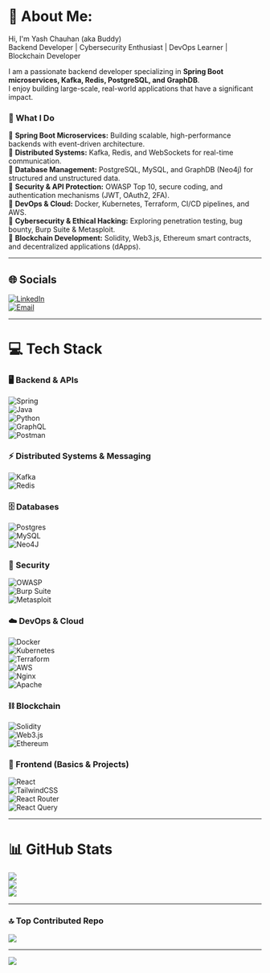 # 💫 About Me:
Hi, I'm Yash Chauhan (aka Buddy)  
Backend Developer | Cybersecurity Enthusiast | DevOps Learner | Blockchain Developer  

I am a passionate backend developer specializing in **Spring Boot microservices, Kafka, Redis, PostgreSQL, and GraphDB**.  
I enjoy building large-scale, real-world applications that have a significant impact.  

### 🚀 What I Do
🔹 **Spring Boot Microservices:** Building scalable, high-performance backends with event-driven architecture.  
🔹 **Distributed Systems:** Kafka, Redis, and WebSockets for real-time communication.  
🔹 **Database Management:** PostgreSQL, MySQL, and GraphDB (Neo4j) for structured and unstructured data.  
🔹 **Security & API Protection:** OWASP Top 10, secure coding, and authentication mechanisms (JWT, OAuth2, 2FA).  
🔹 **DevOps & Cloud:** Docker, Kubernetes, Terraform, CI/CD pipelines, and AWS.  
🔹 **Cybersecurity & Ethical Hacking:** Exploring penetration testing, bug bounty, Burp Suite & Metasploit.  
🔹 **Blockchain Development:** Solidity, Web3.js, Ethereum smart contracts, and decentralized applications (dApps).  

---

## 🌐 Socials
[![LinkedIn](https://img.shields.io/badge/LinkedIn-%230077B5.svg?logo=linkedin&logoColor=white)](https://www.linkedin.com/in/yash-chauhan-a415b6246)  
[![Email](https://img.shields.io/badge/Email-D14836?logo=gmail&logoColor=white)](mailto:yashchauhan.gaya@gmail.com)  

---

# 💻 Tech Stack
### 🖥️ Backend & APIs
![Spring](https://img.shields.io/badge/spring-%236DB33F.svg?style=for-the-badge&logo=spring&logoColor=white)  
![Java](https://img.shields.io/badge/java-%23ED8B00.svg?style=for-the-badge&logo=java&logoColor=white)  
![Python](https://img.shields.io/badge/python-3670A0?style=for-the-badge&logo=python&logoColor=ffdd54)  
![GraphQL](https://img.shields.io/badge/-GraphQL-E10098?style=for-the-badge&logo=graphql&logoColor=white)  
![Postman](https://img.shields.io/badge/Postman-FF6C37?style=for-the-badge&logo=postman&logoColor=white)  

### ⚡ Distributed Systems & Messaging
![Kafka](https://img.shields.io/badge/kafka-231F20?style=for-the-badge&logo=apache-kafka&logoColor=white)  
![Redis](https://img.shields.io/badge/redis-%23DD0031.svg?style=for-the-badge&logo=redis&logoColor=white)  

### 🗄️ Databases
![Postgres](https://img.shields.io/badge/postgres-%23316192.svg?style=for-the-badge&logo=postgresql&logoColor=white)  
![MySQL](https://img.shields.io/badge/mysql-4479A1.svg?style=for-the-badge&logo=mysql&logoColor=white)  
![Neo4J](https://img.shields.io/badge/Neo4j-008CC1?style=for-the-badge&logo=neo4j&logoColor=white)  

### 🔐 Security
![OWASP](https://img.shields.io/badge/OWASP-000000?style=for-the-badge&logo=owasp&logoColor=white)  
![Burp Suite](https://img.shields.io/badge/Burp_Suite-FB542B?style=for-the-badge&logo=burp-suite&logoColor=white)  
![Metasploit](https://img.shields.io/badge/Metasploit-232F3E?style=for-the-badge&logo=metasploit&logoColor=white)  

### ☁️ DevOps & Cloud
![Docker](https://img.shields.io/badge/docker-%230db7ed.svg?style=for-the-badge&logo=docker&logoColor=white)  
![Kubernetes](https://img.shields.io/badge/kubernetes-%23326ce5.svg?style=for-the-badge&logo=kubernetes&logoColor=white)  
![Terraform](https://img.shields.io/badge/terraform-%235835CC.svg?style=for-the-badge&logo=terraform&logoColor=white)  
![AWS](https://img.shields.io/badge/AWS-%23FF9900.svg?style=for-the-badge&logo=amazon-aws&logoColor=white)  
![Nginx](https://img.shields.io/badge/nginx-%23009639.svg?style=for-the-badge&logo=nginx&logoColor=white)  
![Apache](https://img.shields.io/badge/apache-%23D42029.svg?style=for-the-badge&logo=apache&logoColor=white)  

### ⛓️ Blockchain
![Solidity](https://img.shields.io/badge/Solidity-363636?style=for-the-badge&logo=solidity&logoColor=white)  
![Web3.js](https://img.shields.io/badge/web3.js-F16822?style=for-the-badge&logo=web3.js&logoColor=white)  
![Ethereum](https://img.shields.io/badge/Ethereum-3C3C3D?style=for-the-badge&logo=ethereum&logoColor=white)  

### 🎨 Frontend (Basics & Projects)
![React](https://img.shields.io/badge/react-%2320232a.svg?style=for-the-badge&logo=react&logoColor=%2361DAFB)  
![TailwindCSS](https://img.shields.io/badge/tailwindcss-%2338B2AC.svg?style=for-the-badge&logo=tailwind-css&logoColor=white)  
![React Router](https://img.shields.io/badge/React_Router-CA4245?style=for-the-badge&logo=react-router&logoColor=white)  
![React Query](https://img.shields.io/badge/-React%20Query-FF4154?style=for-the-badge&logo=react%20query&logoColor=white)  

---

# 📊 GitHub Stats
<!-- Added cache-bust params to force refresh -->
![](https://github-readme-stats.vercel.app/api?username=98001yash&theme=dark&hide_border=false&include_all_commits=true&count_private=true&t=1)  
![](https://streak-stats.demolab.com?user=98001yash&theme=dark&hide_border=false&t=2)  
![](https://github-readme-stats.vercel.app/api/top-langs/?username=98001yash&theme=dark&hide_border=false&layout=compact&t=3)  

---

### 🔝 Top Contributed Repo
![](https://github-contributor-stats.vercel.app/api?username=98001yash&limit=5&theme=dark&combine_all_yearly_contributions=true&t=4)

---

[![](https://visitcount.itsvg.in/api?id=98001yash&icon=0&color=0)](https://visitcount.itsvg.in)

<!-- Proudly created with GPRM ( https://gprm.itsvg.in ) -->
